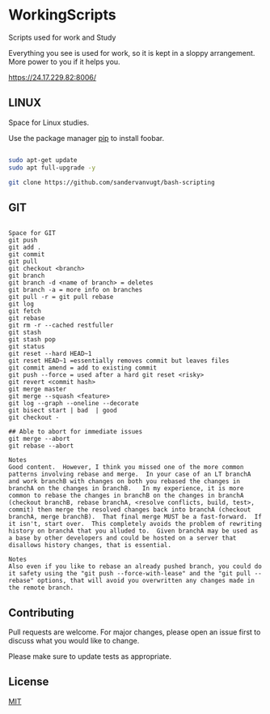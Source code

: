 # WorkingScripts

Scripts used for work and Study

Everything you see is used for work, so it is kept in a sloppy arrangement. More power to you if it helps you.

https://24.17.229.82:8006/
## LINUX

Space for Linux studies.

Use the package manager [pip](https://pip.pypa.io/en/stable/) to install foobar.

```bash

sudo apt-get update
sudo apt full-upgrade -y

git clone https://github.com/sandervanvugt/bash-scripting

```

## GIT

```Git

Space for GIT
git push
git add .
git commit
git pull
git checkout <branch>
git branch
git branch -d <name of branch> = deletes
git branch -a = more info on branches
git pull -r = git pull rebase
git log
git fetch
git rebase
git rm -r --cached restfuller
git stash
git stash pop
git status
git reset --hard HEAD~1
git reset HEAD~1 =essentially removes commit but leaves files
git commit amend = add to existing commit
git push --force = used after a hard git reset <risky>
git revert <commit hash>
git merge master
git merge --squash <feature>
git log --graph --oneline --decorate
git bisect start | bad  | good
git checkout -

## Able to abort for immediate issues
git merge --abort
git rebase --abort

Notes
Good content.  However, I think you missed one of the more common patterns involving rebase and merge.  In your case of an LT branchA and work branchB with changes on both you rebased the changes in branchA on the changes in branchB.   In my experience, it is more common to rebase the changes in branchB on the changes in branchA (checkout branchB, rebase branchA, <resolve conflicts, build, test>, commit) then merge the resolved changes back into branchA (checkout branchA, merge branchB).  That final merge MUST be a fast-forward.  If it isn't, start over.  This completely avoids the problem of rewriting history on branchA that you alluded to.  Given branchA may be used as a base by other developers and could be hosted on a server that disallows history changes, that is essential.

Notes
Also even if you like to rebase an already pushed branch, you could do it safety using the "git push --force-with-lease" and the "git pull --rebase" options, that will avoid you overwritten any changes made in the remote branch.

```

## Contributing

Pull requests are welcome. For major changes, please open an issue first to discuss what you would like to change.

Please make sure to update tests as appropriate.

## License

[MIT](https://choosealicense.com/licenses/mit/)